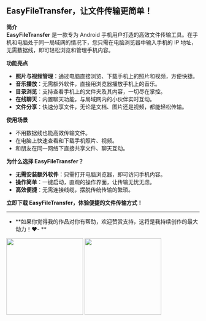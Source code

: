 ## EasyFileTransfer，让文件传输更简单！

**简介**  
**EasyFileTransfer** 是一款专为 Android 手机用户打造的高效文件传输工具。在手机和电脑处于同一局域网的情况下，您只需在电脑浏览器中输入手机的 IP 地址，无需数据线，即可轻松浏览和管理手机内容。

**功能亮点**  
- **照片与视频管理**：通过电脑直接浏览、下载手机上的照片和视频，方便快捷。  
- **音乐播放**：无需额外软件，直接用浏览器播放手机上的音乐。  
- **目录浏览**：支持查看手机上的文件夹及其内容，一切尽在掌控。  
- **在线聊天**：内置聊天功能，与局域网内的小伙伴实时互动。  
- **文件分享**：快速分享文件，无论是文档、图片还是视频，都能轻松传输。

**使用场景**  
- 不用数据线也能高效传输文件。  
- 在电脑上快速查看和下载手机照片、视频。  
- 和朋友在同一网络下直接共享文件、聊天互动。

**为什么选择 EasyFileTransfer？**  
- **无需安装额外软件**：只需打开电脑浏览器，即可访问手机内容。  
- **操作简单**：一键启动，直观的操作界面，让传输无忧无虑。  
- **高效便捷**：无需连接线缆，摆脱传统传输的繁琐。

**立即下载 EasyFileTransfer，体验便捷的文件传输方式！**

---

- **如果你觉得我的作品对你有帮助，欢迎赞赏支持，这将是我持续创作的最大动力！❤️- **

<img src="img/IMG_1763.JPG" width="200px" height="auto"/>
<img src="img/IMG_1764.JPG" width="200px" height="auto"/>

